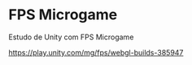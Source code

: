 # FPS Microgame
 Estudo de Unity com FPS Microgame


https://play.unity.com/mg/fps/webgl-builds-385947